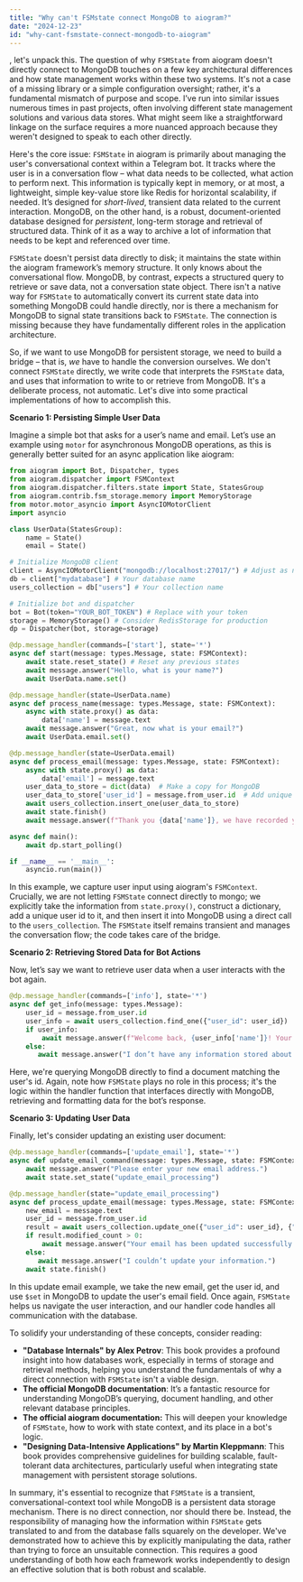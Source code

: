 ```yaml
---
title: "Why can't FSMstate connect MongoDB to aiogram?"
date: "2024-12-23"
id: "why-cant-fsmstate-connect-mongodb-to-aiogram"
---
```


, let's unpack this. The question of why `FSMState` from aiogram doesn't directly connect to MongoDB touches on a few key architectural differences and how state management works within these two systems. It's not a case of a missing library or a simple configuration oversight; rather, it's a fundamental mismatch of purpose and scope. I’ve run into similar issues numerous times in past projects, often involving different state management solutions and various data stores. What might seem like a straightforward linkage on the surface requires a more nuanced approach because they weren't designed to speak to each other directly.

Here's the core issue: `FSMState` in aiogram is primarily about managing the user's conversational context within a Telegram bot. It tracks where the user is in a conversation flow – what data needs to be collected, what action to perform next. This information is typically kept in memory, or at most, a lightweight, simple key-value store like Redis for horizontal scalability, if needed. It’s designed for *short-lived*, transient data related to the current interaction. MongoDB, on the other hand, is a robust, document-oriented database designed for *persistent*, long-term storage and retrieval of structured data. Think of it as a way to archive a lot of information that needs to be kept and referenced over time.

`FSMState` doesn't persist data directly to disk; it maintains the state within the aiogram framework’s memory structure. It only knows about the conversational flow. MongoDB, by contrast, expects a structured query to retrieve or save data, not a conversation state object. There isn't a native way for `FSMState` to automatically convert its current state data into something MongoDB could handle directly, nor is there a mechanism for MongoDB to signal state transitions back to `FSMState`. The connection is missing because they have fundamentally different roles in the application architecture.

So, if we want to use MongoDB for persistent storage, we need to build a bridge – that is, *we* have to handle the conversion ourselves. We don't connect `FSMState` directly, we write code that interprets the `FSMState` data, and uses that information to write to or retrieve from MongoDB. It's a deliberate process, not automatic. Let's dive into some practical implementations of how to accomplish this.

**Scenario 1: Persisting Simple User Data**

Imagine a simple bot that asks for a user’s name and email. Let’s use an example using `motor` for asynchronous MongoDB operations, as this is generally better suited for an async application like aiogram:

```python
from aiogram import Bot, Dispatcher, types
from aiogram.dispatcher import FSMContext
from aiogram.dispatcher.filters.state import State, StatesGroup
from aiogram.contrib.fsm_storage.memory import MemoryStorage
from motor.motor_asyncio import AsyncIOMotorClient
import asyncio

class UserData(StatesGroup):
    name = State()
    email = State()

# Initialize MongoDB client
client = AsyncIOMotorClient("mongodb://localhost:27017/") # Adjust as needed
db = client["mydatabase"] # Your database name
users_collection = db["users"] # Your collection name

# Initialize bot and dispatcher
bot = Bot(token="YOUR_BOT_TOKEN") # Replace with your token
storage = MemoryStorage() # Consider RedisStorage for production
dp = Dispatcher(bot, storage=storage)

@dp.message_handler(commands=['start'], state='*')
async def start(message: types.Message, state: FSMContext):
    await state.reset_state() # Reset any previous states
    await message.answer("Hello, what is your name?")
    await UserData.name.set()

@dp.message_handler(state=UserData.name)
async def process_name(message: types.Message, state: FSMContext):
    async with state.proxy() as data:
        data['name'] = message.text
    await message.answer("Great, now what is your email?")
    await UserData.email.set()

@dp.message_handler(state=UserData.email)
async def process_email(message: types.Message, state: FSMContext):
    async with state.proxy() as data:
        data['email'] = message.text
    user_data_to_store = dict(data)  # Make a copy for MongoDB
    user_data_to_store['user_id'] = message.from_user.id  # Add unique ID
    await users_collection.insert_one(user_data_to_store)
    await state.finish()
    await message.answer(f"Thank you {data['name']}, we have recorded your information!")

async def main():
    await dp.start_polling()

if __name__ == '__main__':
    asyncio.run(main())
```

In this example, we capture user input using aiogram's `FSMContext`. Crucially, we are not letting `FSMState` connect directly to mongo; we explicitly take the information from `state.proxy()`, construct a dictionary, add a unique user id to it, and then insert it into MongoDB using a direct call to the `users_collection`. The `FSMState` itself remains transient and manages the conversation flow; the code takes care of the bridge.

**Scenario 2: Retrieving Stored Data for Bot Actions**

Now, let’s say we want to retrieve user data when a user interacts with the bot again.

```python
@dp.message_handler(commands=['info'], state='*')
async def get_info(message: types.Message):
    user_id = message.from_user.id
    user_info = await users_collection.find_one({"user_id": user_id})
    if user_info:
        await message.answer(f"Welcome back, {user_info['name']}! Your registered email is {user_info['email']}.")
    else:
       await message.answer("I don’t have any information stored about you. Please use /start to provide it.")
```

Here, we're querying MongoDB directly to find a document matching the user's id. Again, note how `FSMState` plays no role in this process; it's the logic within the handler function that interfaces directly with MongoDB, retrieving and formatting data for the bot’s response.

**Scenario 3: Updating User Data**

Finally, let's consider updating an existing user document:

```python
@dp.message_handler(commands=['update_email'], state='*')
async def update_email_command(message: types.Message, state: FSMContext):
    await message.answer("Please enter your new email address.")
    await state.set_state("update_email_processing")

@dp.message_handler(state="update_email_processing")
async def process_update_email(message: types.Message, state: FSMContext):
    new_email = message.text
    user_id = message.from_user.id
    result = await users_collection.update_one({"user_id": user_id}, {"$set": {"email": new_email}})
    if result.modified_count > 0:
        await message.answer("Your email has been updated successfully.")
    else:
       await message.answer("I couldn’t update your information.")
    await state.finish()

```
In this update email example, we take the new email, get the user id, and use `$set` in MongoDB to update the user's email field. Once again, `FSMState` helps us navigate the user interaction, and our handler code handles all communication with the database.

To solidify your understanding of these concepts, consider reading:

*   **"Database Internals" by Alex Petrov**: This book provides a profound insight into how databases work, especially in terms of storage and retrieval methods, helping you understand the fundamentals of why a direct connection with `FSMState` isn't a viable design.
*   **The official MongoDB documentation**: It’s a fantastic resource for understanding MongoDB’s querying, document handling, and other relevant database principles.
*   **The official aiogram documentation:** This will deepen your knowledge of `FSMState`, how to work with state context, and its place in a bot's logic.
*   **"Designing Data-Intensive Applications" by Martin Kleppmann**: This book provides comprehensive guidelines for building scalable, fault-tolerant data architectures, particularly useful when integrating state management with persistent storage solutions.

In summary, it's essential to recognize that `FSMState` is a transient, conversational-context tool while MongoDB is a persistent data storage mechanism. There is no direct connection, nor should there be. Instead, the responsibility of managing how the information within `FSMState` gets translated to and from the database falls squarely on the developer. We've demonstrated how to achieve this by explicitly manipulating the data, rather than trying to force an unsuitable connection. This requires a good understanding of both how each framework works independently to design an effective solution that is both robust and scalable.
